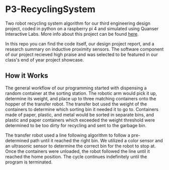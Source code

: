 # P3-RecyclingSystem
Two robot recycling system algorithm for our third engineering design project, coded in python on a raspberry pi 4 and simulated using Quanser Interactive Labs. More info about this project can be found <a href="https://atelieyt.notion.site/Revenge-of-the-Recycling-System-ba956616b3864fad92bbb51508aa9e8f" target="_blank">here</a>.

In this repo you can find the code itself, our design project report, and a research summary on inductive proximity sensors. The software component of our project recieved high praise and was selected to be featured in our class's end of year project showcase.

## How it Works

The general workflow of our programming started with dispensing a random container at the sorting station. The robotic arm would pick it up, determine its weight, and place up to three matching containers onto the hopper of the transfer robot. The transfer bot used the weight of the containers to determine which sorting bin it needed it to go to. Containers made of paper, plastic, and metal would be sorted in separate bins, and plastic and paper containers which exceeded the weight threshold were determined to be too dirty for recycling and sent to the garbage bin.

The transfer robot used a line following algorithm to follow a pre-determined path until it reached the right bin. We utilized a color sensor and an ultrasonic sensor to determine the correct bin for the robot to stop at. Once the containers were unloaded, the robot followed the line until it reached the home position. The cycle continues indefinitely until the program is terminated.
